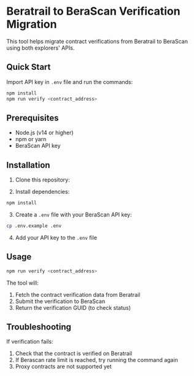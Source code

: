 # Beratrail to BeraScan Verification Migration

This tool helps migrate contract verifications from Beratrail to BeraScan using both explorers' APIs.

## Quick Start

Import API key in `.env` file and run the commands:

```bash
npm install
npm run verify <contract_address>
```

## Prerequisites

- Node.js (v14 or higher)
- npm or yarn
- BeraScan API key

## Installation

1. Clone this repository:

2. Install dependencies:

```bash
npm install
```

3. Create a `.env` file with your BeraScan API key:

```bash
cp .env.example .env
```

4. Add your API key to the `.env` file

## Usage

```bash
npm run verify <contract_address>
```

The tool will:

1. Fetch the contract verification data from Beratrail
2. Submit the verification to BeraScan
3. Return the verification GUID (to check status)

## Troubleshooting

If verification fails:

1. Check that the contract is verified on Beratrail
2. If Berascan rate limit is reached, try running the command again
3. Proxy contracts are not supported yet
